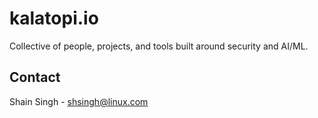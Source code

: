 # kalatopi.io

Collective of people, projects, and tools built around security and AI/ML.
## Contact

Shain Singh - [shsingh@linux.com](mailto:shsingh@linux.com)
